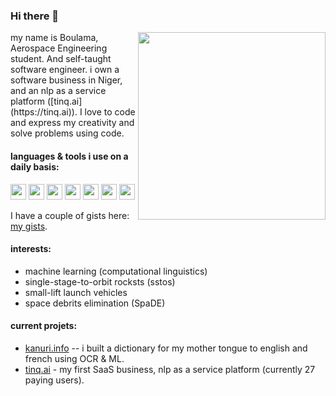 ### Hi there 👋
<img align="right" height="300" weight="300" src="https://res.cloudinary.com/otimbilabs/image/upload/v1636096217/4f699cef54bb904be471cfcf0e5d6f38-sticker.png"/>
my name is Boulama, Aerospace Engineering student. And self-taught software engineer.  
i own a software business in Niger, and an nlp as a service platform ([tinq.ai](https://tinq.ai)).  
I love to code and express my creativity and solve problems using code.  

#### languages & tools i use on a daily basis:

<img height="25" weight="25" aly="python logo" src="https://cdn.svgporn.com/logos/python.svg"/> <img height="25" weight="25" aly="php logo" src="https://cdn.svgporn.com/logos/php.svg"/> <img height="25" weight="25" aly="go logo" src="https://cdn.svgporn.com/logos/gopher.svg"/> <img height="25" weight="25" aly="mysql logo" src="https://cdn.svgporn.com/logos/mysql.svg"/> <img height="25" weight="25" aly="sqlite logo" src="https://cdn.svgporn.com/logos/sqlite.svg"/> <img height="25" weight="25" aly="jupyter logo" src="https://cdn.svgporn.com/logos/jupyter.svg"/> <img height="25" weight="25" aly="pytorch logo" src="https://cdn.svgporn.com/logos/pytorch.svg"/>
  
I have a couple of gists here: [my gists](https://gist.github.com/boulama). 

#### interests:
- machine learning (computational linguistics)
- single-stage-to-orbit rocksts (sstos)
- small-lift launch vehicles
- space debrits elimination (SpaDE)

#### current projets:
- [kanuri.info](https://kanuri.info/) -- i built a dictionary for my mother tongue to english and french using OCR & ML.
- [tinq.ai](https://tinq.ai) - my first SaaS business, nlp as a service platform (currently 27 paying users).





<!--
**boulama/boulama** is a ✨ _special_ ✨ repository because its `README.md` (this file) appears on your GitHub profile.

Here are some ideas to get you started:

- 🔭 I’m currently working on ...
- 🌱 I’m currently learning ...
- 👯 I’m looking to collaborate on ...
- 🤔 I’m looking for help with ...
- 💬 Ask me about ...
- 📫 How to reach me: ...
- 😄 Pronouns: ...
- ⚡ Fun fact: ...
-->
